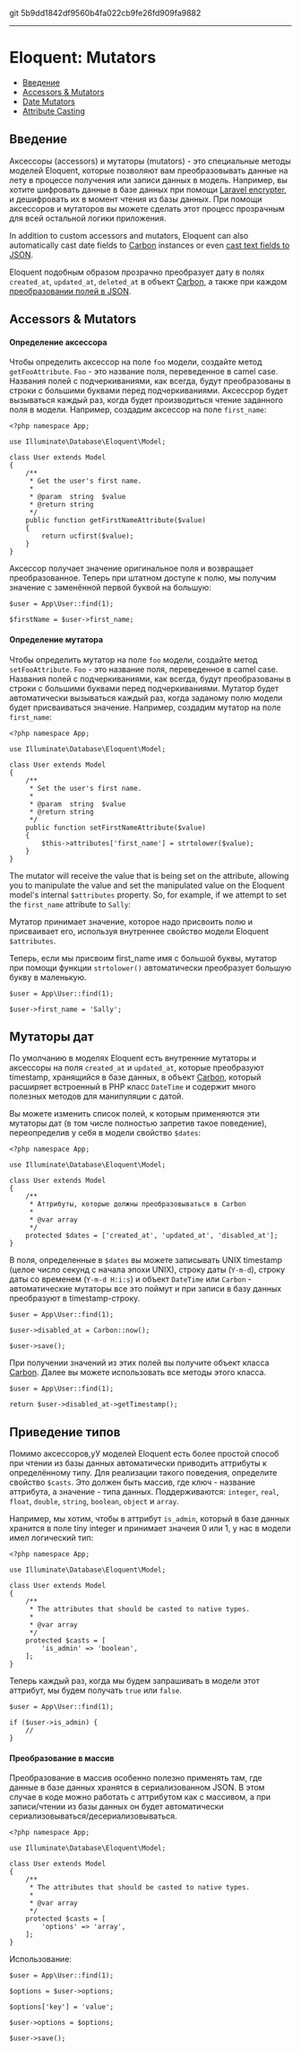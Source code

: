 git 5b9dd1842df9560b4fa022cb9fe26fd909fa9882

---
# Eloquent: Mutators

- [Введение](#introduction)
- [Accessors & Mutators](#accessors-and-mutators)
- [Date Mutators](#date-mutators)
- [Attribute Casting](#attribute-casting)

<a name="introduction"></a>
## Введение

Аксессоры (accessors) и мутаторы (mutators) - это специальные методы моделей Eloquent, которые позволяют вам преобразовывать данные на лету в процессе получения или записи данных в модель. Например, вы хотите шифровать данные в базе данных при помощи [Laravel encrypter](/docs/{{version}}/encryption), и дешифровать их в момент чтения из базы данных. При помощи аксессоров и мутаторов вы можете сделать этот процесс прозрачным для всей остальной логики приложения.

In addition to custom accessors and mutators, Eloquent can also automatically cast date fields to [Carbon](https://github.com/briannesbitt/Carbon) instances or even [cast text fields to JSON](#attribute-casting).

Eloquent подобным образом прозрачно преобразует дату в полях `created_at`, `updated_at`, `deleted_at` в объект [Carbon](https://github.com/briannesbitt/Carbon), а также при каждом [преобразовании полей в JSON](#attribute-casting).


<a name="accessors-and-mutators"></a>
## Accessors & Mutators

#### Определение аксессора

Чтобы определить аксессор на поле `foo` модели, создайте метод `getFooAttribute`. `Foo` - это название поля, переведенное в camel case. Названия полей с подчеркиваниями, как всегда, будут преобразованы в строки с большими буквами перед подчеркиваниями. Аксессрор будет вызываться каждый раз, когда будет производиться чтение заданного поля в модели.
Например, создадим аксессор на поле `first_name`:

	<?php namespace App;

	use Illuminate\Database\Eloquent\Model;

	class User extends Model
	{
		/**
		 * Get the user's first name.
		 *
		 * @param  string  $value
		 * @return string
		 */
		public function getFirstNameAttribute($value)
		{
			return ucfirst($value);
		}
	}

Аксессор получает значение оригинальное поля и возвращает преобразованное. Теперь при штатном доступе к полю, мы получим значение с заменённой первой буквой на большую:

	$user = App\User::find(1);

	$firstName = $user->first_name;

#### Определение мутатора

Чтобы определить мутатор на поле `foo` модели, создайте метод `setFooAttribute`. `Foo` - это название поля, переведенное в camel case. Названия полей с подчеркиваниями, как всегда, будут преобразованы в строки с большими буквами перед подчеркиваниями. Мутатор будет автоматически вызываться каждый раз, когда заданому полю модели будет присваиваться значение. 
Например, создадим мутатор на поле `first_name`:

	<?php namespace App;

	use Illuminate\Database\Eloquent\Model;

	class User extends Model
	{
		/**
		 * Set the user's first name.
		 *
		 * @param  string  $value
		 * @return string
		 */
		public function setFirstNameAttribute($value)
		{
			$this->attributes['first_name'] = strtolower($value);
		}
	}

The mutator will receive the value that is being set on the attribute, allowing you to manipulate the value and set the manipulated value on the Eloquent model's internal `$attributes` property. So, for example, if we attempt to set the `first_name` attribute to `Sally`:

Мутатор принимает значение, которое надо присвоить полю и присваивает его, используя внутреннее свойство модели Eloquent `$attributes`.

Теперь, если мы присвоим first_name имя с большой буквы, мутатор при помощи функции `strtolower()` автоматически преобразует большую букву в маленькую.

	$user = App\User::find(1);

	$user->first_name = 'Sally';

<a name="date-mutators"></a>
## Мутаторы дат

По умолчанию в моделях Eloquent есть внутренние мутаторы и аксессоры на поля `created_at` и `updated_at`, которые преобразуют timestamp, хранящийся в базе данных, в объект [Carbon](https://github.com/briannesbitt/Carbon), который расширяет встроенный в PHP класс `DateTime` и содержит много полезных методов для манипуляции с датой.

Вы можете изменить список полей, к которым применяются эти мутаторы дат (в том числе полностью запретив такое поведение), переопределив у себя в модели свойство `$dates`:

	<?php namespace App;

	use Illuminate\Database\Eloquent\Model;

	class User extends Model
	{
		/**
		 * Аттрибуты, которые должны преобразовываться в Carbon
		 *
		 * @var array
		 */
		protected $dates = ['created_at', 'updated_at', 'disabled_at'];
	}

В поля, определенные в `$dates` вы можете записывать UNIX timestamp (целое число секунд с начала эпохи UNIX), строку даты (`Y-m-d`), строку даты со временем (`Y-m-d H:i:s`) и объект `DateTime` или `Carbon` - автоматические мутаторы все это поймут и при записи в базу данных преобразуют в timestamp-строку.

	$user = App\User::find(1);

	$user->disabled_at = Carbon::now();

	$user->save();

При получении значений из этих полей вы получите объект класса [Carbon](https://github.com/briannesbitt/Carbon). Далее вы можете использовать все методы этого класса.

	$user = App\User::find(1);

	return $user->disabled_at->getTimestamp();

<a name="attribute-casting"></a>
## Приведение типов

Помимо аксессоров,уУ моделей Eloquent есть более простой способ при чтении из базы данных автоматически приводить аттрибуты к определённому типу. Для реализации такого поведения, определите свойство `$casts`. Это должен быть массив, где ключ - название аттрибута, а значение - типа данных. Поддерживаются: `integer`, `real`, `float`, `double`, `string`, `boolean`, `object` и `array`. 

Например, мы хотим, чтобы в аттрибут `is_admin`, который в базе данных хранится в поле tiny integer и принимает значеия 0 или 1, у нас в модели имел логический тип:

	<?php namespace App;

	use Illuminate\Database\Eloquent\Model;

	class User extends Model
	{
		/**
		 * The attributes that should be casted to native types.
		 *
		 * @var array
		 */
		protected $casts = [
			'is_admin' => 'boolean',
		];
	}

Теперь каждый раз, когда мы будем запрашивать в модели этот аттрибут, мы будем получать `true` или `false`.

	$user = App\User::find(1);

	if ($user->is_admin) {
		//
	}

#### Преобразование в массив

Преобразование в массив особенно полезно применять там, где данные в базе данных хранятся в сериализованном JSON. В этом случае в коде можно работать с аттрибутом как с массивом, а при записи/чтении из базы данных он будет автоматически сериализовываться/десериализовываться.

	<?php namespace App;

	use Illuminate\Database\Eloquent\Model;

	class User extends Model
	{
		/**
		 * The attributes that should be casted to native types.
		 *
		 * @var array
		 */
		protected $casts = [
			'options' => 'array',
		];
	}

Использование:

	$user = App\User::find(1);

	$options = $user->options;

	$options['key'] = 'value';

	$user->options = $options;

	$user->save();
